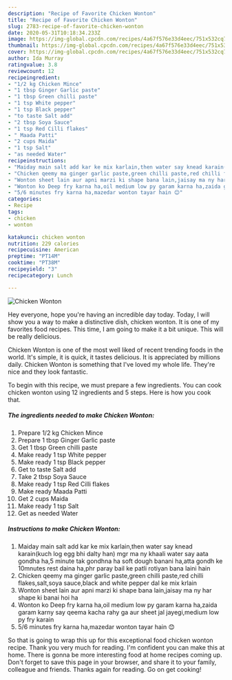```yaml
---
description: "Recipe of Favorite Chicken Wonton"
title: "Recipe of Favorite Chicken Wonton"
slug: 2783-recipe-of-favorite-chicken-wonton
date: 2020-05-31T10:18:34.233Z
image: https://img-global.cpcdn.com/recipes/4a67f576e33d4eec/751x532cq70/chicken-wonton-recipe-main-photo.jpg
thumbnail: https://img-global.cpcdn.com/recipes/4a67f576e33d4eec/751x532cq70/chicken-wonton-recipe-main-photo.jpg
cover: https://img-global.cpcdn.com/recipes/4a67f576e33d4eec/751x532cq70/chicken-wonton-recipe-main-photo.jpg
author: Ida Murray
ratingvalue: 3.8
reviewcount: 12
recipeingredient:
- "1/2 kg Chicken Mince"
- "1 tbsp Ginger Garlic paste"
- "1 tbsp Green chilli paste"
- "1 tsp White pepper"
- "1 tsp Black pepper"
- "to taste Salt add"
- "2 tbsp Soya Sauce"
- "1 tsp Red Cilli flakes"
- " Maada Patti"
- "2 cups Maida"
- "1 tsp Salt"
- "as needed Water"
recipeinstructions:
- "Maiday main salt add kar ke mix karlain,then water say knead karain(kuch log egg bhi dalty han) mgr ma ny khaali water say aata gondha ha,5 minute tak gondhna ha soft dough banani ha,atta gondh ke 10mnutes rest daina ha,phr paray bail ke patli rotiyan bana laini hain"
- "Chicken qeemy ma ginger garlic paste,green chilli paste,red chilli flakes,salt,soya sauce,black and white pepper dal ke mix krlain"
- "Wonton sheet lain aur apni marzi ki shape bana lain,jaisay ma ny har shape ki banai hoi ha"
- "Wonton ko Deep fry karna ha,oil medium low py garam karna ha,zaida garam karny say qeema kacha rahy ga aur sheet jal jayegi,medium low py fry karain"
- "5/6 minutes fry karna ha,mazedar wonton tayar hain 😊"
categories:
- Recipe
tags:
- chicken
- wonton

katakunci: chicken wonton 
nutrition: 229 calories
recipecuisine: American
preptime: "PT14M"
cooktime: "PT38M"
recipeyield: "3"
recipecategory: Lunch

---
```



![Chicken Wonton](https://img-global.cpcdn.com/recipes/4a67f576e33d4eec/751x532cq70/chicken-wonton-recipe-main-photo.jpg)

Hey everyone, hope you're having an incredible day today. Today, I will show you a way to make a distinctive dish, chicken wonton. It is one of my favorites food recipes. This time, I am going to make it a bit unique. This will be really delicious.

Chicken Wonton is one of the most well liked of recent trending foods in the world. It's simple, it is quick, it tastes delicious. It is appreciated by millions daily. Chicken Wonton is something that I've loved my whole life. They're nice and they look fantastic.




To begin with this recipe, we must prepare a few ingredients. You can cook chicken wonton using 12 ingredients and 5 steps. Here is how you cook that.

<!--inarticleads1-->

##### The ingredients needed to make Chicken Wonton:

1. Prepare 1/2 kg Chicken Mince
1. Prepare 1 tbsp Ginger Garlic paste
1. Get 1 tbsp Green chilli paste
1. Make ready 1 tsp White pepper
1. Make ready 1 tsp Black pepper
1. Get to taste Salt add
1. Take 2 tbsp Soya Sauce
1. Make ready 1 tsp Red Cilli flakes
1. Make ready  Maada Patti
1. Get 2 cups Maida
1. Make ready 1 tsp Salt
1. Get as needed Water




<!--inarticleads2-->

##### Instructions to make Chicken Wonton:

1. Maiday main salt add kar ke mix karlain,then water say knead karain(kuch log egg bhi dalty han) mgr ma ny khaali water say aata gondha ha,5 minute tak gondhna ha soft dough banani ha,atta gondh ke 10mnutes rest daina ha,phr paray bail ke patli rotiyan bana laini hain
1. Chicken qeemy ma ginger garlic paste,green chilli paste,red chilli flakes,salt,soya sauce,black and white pepper dal ke mix krlain
1. Wonton sheet lain aur apni marzi ki shape bana lain,jaisay ma ny har shape ki banai hoi ha
1. Wonton ko Deep fry karna ha,oil medium low py garam karna ha,zaida garam karny say qeema kacha rahy ga aur sheet jal jayegi,medium low py fry karain
1. 5/6 minutes fry karna ha,mazedar wonton tayar hain 😊




So that is going to wrap this up for this exceptional food chicken wonton recipe. Thank you very much for reading. I'm confident you can make this at home. There is gonna be more interesting food at home recipes coming up. Don't forget to save this page in your browser, and share it to your family, colleague and friends. Thanks again for reading. Go on get cooking!
